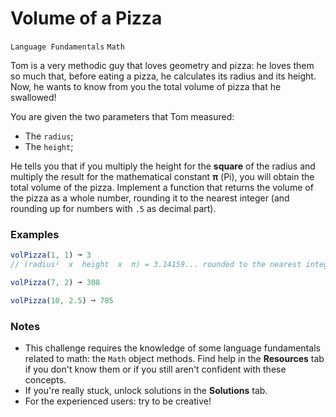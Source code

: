 # Volume of a Pizza

`Language Fundamentals` `Math`

Tom is a very methodic guy that loves geometry and pizza: he loves them so much that, before eating a pizza, he calculates its radius and its height. Now, he wants to know from you the total volume of pizza that he swallowed!

You are given the two parameters that Tom measured:

- The `radius`;
- The `height`;

He tells you that if you multiply the height for the **square** of the radius and multiply the result for the mathematical constant **π** (Pi), you will obtain the total volume of the pizza. Implement a function that returns the volume of the pizza as a whole number, rounding it to the nearest integer (and rounding up for numbers with `.5` as decimal part).

### Examples

```js
volPizza(1, 1) ➞ 3
// (radius²  x  height  x  π) = 3.14159... rounded to the nearest integer

volPizza(7, 2) ➞ 308

volPizza(10, 2.5) ➞ 785
```

### Notes

- This challenge requires the knowledge of some language fundamentals related to math: the `Math` object methods. Find help in the **Resources** tab if you don't know them or if you still aren't confident with these concepts.
- If you're really stuck, unlock solutions in the **Solutions** tab.
- For the experienced users: try to be creative!
